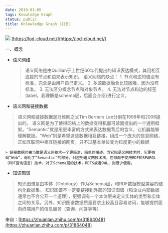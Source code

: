 ```yaml
---
date: 2019-01-05
tags: Knowledge Graph
status: public
title: Knlowledge Graph (引言)
---
```



![](./_image/lod-cloud-sm.jpg)
[https://lod-cloud.net/](https://lod-cloud.net/)

一、概念

+ 语义网络

    > 语义网络是由Quillian于上世纪60年代提出的知识表达模式，其用相互连接的节点和边来表示知识。 
    > 语义网络的缺点： 1. 节点和边的值没有标准，完全是由用户自己定义。 2. 多源数据融合比较困难，因为没有标准。 3. 无法区分概念节点和对象节点。 4. 无法对节点和边的标签(label，我理解是schema层，后面会介绍)进行定义。

+ 语义网和链接数据
> 语义网和链接数据是万维网之父Tim Berners Lee分别在1998年和2006提出的。
> 语义网是为了使得网络上的数据变得机器可读而提出的一个通用框架。“Semantic”就是用更丰富的方式来表达数据背后的含义，让机器能够理解数据。“Web”则是希望这些数据相互链接，组成一个庞大的信息网络，正如互联网中相互链接的网页，只不过基本单位变为粒度更小的数据

    > 链接数据也被当做是语义网技术一个更简洁，简单的描述。当它指语义网技术时，它更强调“Web”，弱化了“Semantic”的部分。对应到语义网技术栈，它倾向于使用RDF和SPARQL（RDF查询语言）技术，对于Schema层的技术，RDFS或者OWL，则很少使用。

+ 知识图谱
> 知识图谱是由本体（Ontology）作为Schema层，和RDF数据模型兼容的结构化数据集。
> 知识图谱不一定要链接到外部的知识图谱（和企业内部数据通常也不会公开一个道理），更强调有一个本体层来定义实体的类型和实体之间的关系。另外，知识图谱数据质量要求比较高且容易访问，能够提供面向终端用户的信息服务（查询、问答等等）

来自：[https://zhuanlan.zhihu.com/p/31864048](https://zhuanlan.zhihu.com/p/31864048)












